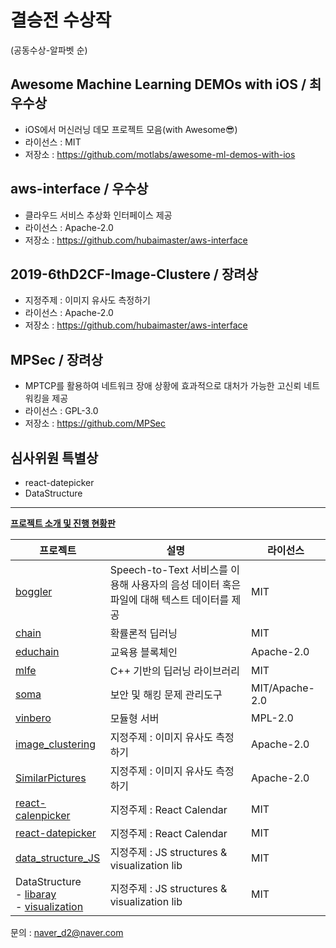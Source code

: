 
# 결승전 수상작
(공동수상-알파벳 순)

## Awesome Machine Learning DEMOs with iOS / 최우수상
* iOS에서 머신러닝 데모 프로젝트 모음(with Awesome😎)<br/>
* 라이선스 : MIT<br/>
* 저장소 : https://github.com/motlabs/awesome-ml-demos-with-ios

## aws-interface / 우수상
* 클라우드 서비스 추상화 인터페이스 제공<br/>
* 라이선스 : Apache-2.0<br/>
* 저장소 : https://github.com/hubaimaster/aws-interface

## 2019-6thD2CF-Image-Clustere / 장려상
* 지정주제 : 이미지 유사도 측정하기<br/>
* 라이선스 : Apache-2.0<br/>
* 저장소 : https://github.com/hubaimaster/aws-interface

## MPSec / 장려상
* MPTCP를 활용하여 네트워크 장애 상황에 효과적으로 대처가 가능한 고신뢰 네트워킹을 제공<br/>
* 라이선스 : GPL-3.0<br/>
* 저장소 : https://github.com/MPSec

## 심사위원 특별상
- react-datepicker
- DataStructure

---

**[프로젝트 소개 및 진행 현황판](https://d2campusfest6th-2019.herokuapp.com/)**

프로젝트|설명|라이선스
-|-|-
[boggler](https://github.com/rayleighChild/boggler)|Speech-to-Text 서비스를 이용해 사용자의 음성 데이터 혹은<br/> 파일에 대해 텍스트 데이터를 제공|MIT|
[chain](https://github.com/tenkeyless/chain/)|확률론적 딥러닝|MIT
[educhain](https://github.com/twodude/educhain)|교육용 블록체인|Apache-2.0|
[mlfe](https://github.com/shi510/mlfe)|C++ 기반의 딥러닝 라이브러리|MIT|
[soma](https://github.com/PLUS-POSTECH/soma)|보안 및 해킹 문제 관리도구|MIT/Apache-2.0|
[vinbero](https://github.com/vinbero)|모듈형 서버|MPL-2.0|
[image_clustering](https://github.com/geonlee0325/image_clustering)|지정주제 : 이미지 유사도 측정하기|Apache-2.0|
[SimilarPictures](https://github.com/jaemin93/SimilarPictures)|지정주제 : 이미지 유사도 측정하기|Apache-2.0|
[react-calenpicker](https://github.com/azxca1731/react-calenpicker)|지정주제 : React Calendar|MIT|
[react-datepicker](https://github.com/y0c/react-datepicker)|지정주제 : React Calendar|MIT|
[data_structure_JS](https://github.com/sangw0804/data_structure_JS)|지정주제 : JS structures & visualization lib|MIT|
DataStructure<br/> - [libaray](https://github.com/hongjisung/DataStructure)<br/> - [visualization](https://github.com/hongjisung/JS_DataStructure_Visualization) |지정주제 : JS structures & visualization lib|MIT|

문의 : naver_d2@naver.com
